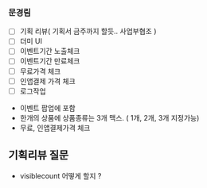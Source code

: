 
### 문경림

- [ ] 기획 리뷰( 기획서 금주까지 할듯.. 사업부협조 )
- [ ] 더미 UI 
- [ ] 이벤트기간 노출체크
- [ ] 이벤트기간 만료체크
- [ ] 무료가격 체크
- [ ] 인앱결제 가격 체크
- [ ] 로그작업

- 이벤트 팝업에  포함
- 한개의 상품에 상품종류는 3개 맥스. ( 1개, 2개, 3개 지정가능)
- 무료, 인앱결제가격 체크



## 기획리뷰 질문
- visiblecount 어떻게 할지 ?